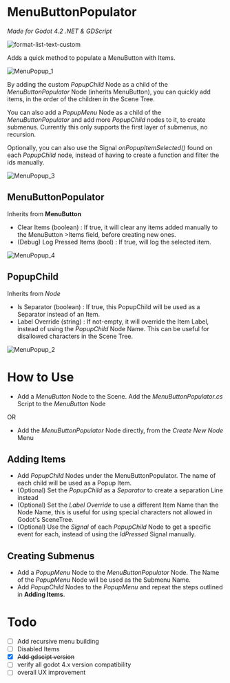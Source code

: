 # MenuButtonPopulator

*Made for Godot 4.2 .NET & GDScript*

![format-list-text-custom](https://github.com/Toorah/Godot_MenuButtonPopulator/assets/8051137/5c1369d0-ce52-48c8-931f-59a5b4117ba6)

Adds a quick method to populate a MenuButton with Items.

![MenuPopup_1](https://github.com/Toorah/Godot_MenuButtonPopulator/assets/8051137/6de7eb7f-c468-4103-aabb-254cece6123f)

By adding the custom *PopupChild* Node as a child of the *MenuButtonPopulator* Node (inherits MenuButton), you can quickly add items, in the order of the children in the Scene Tree.

You can also add a *PopupMenu* Node as a child of the *MenuButtonPopulator* and add more *PopupChild* nodes to it, to create submenus. Currently this only supports the first layer of submenus, no recursion.

Optionally, you can also use the Signal *onPopupItemSelected()* found on each *PopupChild* node, instead of having to create a function and filter the ids manually.

![MenuPopup_3](https://github.com/Toorah/Godot_MenuButtonPopulator/assets/8051137/8bd9660f-1152-491b-a078-afdb10c048f8)




## MenuButtonPopulator
Inherits from **MenuButton**

- Clear Items (boolean) : If true, it will clear any items added manually to the MenuButton >Items field, before creating new ones.
- \(Debug) Log Pressed Items (bool) : If true, will log the selected item.

![MenuPopup_4](https://github.com/Toorah/Godot_MenuButtonPopulator/assets/8051137/9490f5a4-489d-4489-926a-9f82d51016a5)

## PopupChild
Inherits from *Node*

- Is Separator (boolean) : If true, this PopupChild will be used as a Separator instead of an Item.
- Label Override (string) : If not-empty, it will override the Item Label, instead of using the *PopupChild* Node Name. This can be useful for disallowed characters in the Scene Tree.

![MenuPopup_2](https://github.com/Toorah/Godot_MenuButtonPopulator/assets/8051137/1f845159-b231-467a-a31a-957b00b5826e)


# How to Use

- Add a *MenuButton* Node to the Scene. Add the *MenuButtonPopulator.cs* Script to the *MenuButton* Node

OR

- Add the *MenuButtonPopulator* Node directly, from the *Create New Node* Menu

## Adding Items
- Add *PopupChild* Nodes under the MenuButtonPopulator. The name of each child will be used as a Popup Item.
- \(Optional) Set the *PopupChild* as a *Separator* to create a separation Line instead
- \(Optional) Set the *Label Override* to use a different Item Name than the Node Name, this is useful for using special characters not allowed in Godot's SceneTree.
- \(Optional) Use the *Signal* of each *PopupChild* Node to get a specific event for each, instead of using the *IdPressed* Signal manually. 

## Creating Submenus
- Add a *PopupMenu* Node to the *MenuButtonPopulator* Node. The Name of the *PopupMenu* Node will be used as the Submenu Name.
- Add *PopupChild* Nodes to the *PopupMenu* and repeat the steps outlined in **Adding Items**.


# Todo
- [ ] Add recursive menu building
- [ ] Disabled Items
- [x] ~~Add gdscipt version~~
- [ ] verify all godot 4.x version compatibility
- [ ] overall UX improvement
